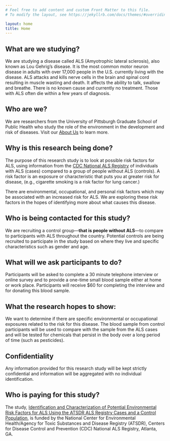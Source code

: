```yaml
---
# Feel free to add content and custom Front Matter to this file.
# To modify the layout, see https://jekyllrb.com/docs/themes/#overriding-theme-defaults

layout: home
title: Home
---
```

## What are we studying?
We are studying a disease called ALS (Amyotrophic lateral sclerosis), also known as Lou Gehrig’s disease. It is the most common motor neuron disease in adults with over 17,000 people in the U.S. currently living with the disease. ALS attacks and kills nerve cells in the brain and spinal cord resulting in muscle wasting and death. It affects the ability to talk, swallow and breathe. There is no known cause and currently no treatment. Those with ALS often die within a few years of diagnosis.

## Who are we?
We are researchers from the University of Pittsburgh Graduate School of Public Health who study the role of the environment in the development and risk of diseases. Visit our [About Us](About_Us.html) to learn more.

## Why is this research being done?
The purpose of this research study is to look at possible risk factors for ALS, using information from the [CDC National ALS Registry](https://www.cdc.gov/als/Default.html) of individuals with ALS (cases) compared to a group of people without ALS (controls). A risk factor is an exposure or characteristic that puts you at greater risk for disease, (e.g., cigarette smoking is a risk factor for lung cancer.)

There are environmental, occupational, and personal risk factors which may be associated with an increased risk for ALS. We are exploring these risk factors in the hopes of identifying more about what causes this disease.

## Who is being contacted for this study?
We are recruiting a control group—__that is people without ALS__—to compare to participants with ALS throughout the country. Potential controls are being recruited to participate in the study based on where they live and specific characteristics such as gender and age.

## What will we ask participants to do?
Participants will be asked to complete a 30 minute telephone interview or online survey and to provide a one-time small blood sample either at home or work place. Participants will receive $60 for completing the interview and for donating this blood sample.

## What the research hopes to show:
We want to determine if there are specific environmental or occupational exposures related to the risk for this disease. The blood sample from control participants will be used to compare with the sample from the ALS cases and will be tested for chemicals that persist in the body over a long period of time (such as pesticides).

## Confidentiality
Any information provided for this research study will be kept strictly confidential and information will be aggregated with no individual identification.

## Who is paying for this study?
The study, [Identification and Characterization of Potential Environmental Risk Factors for ALS Using the ATSDR ALS Registry Cases and a Control Population](https://www.cdc.gov/als/alsEXTERNALRESEARCHFUNDEDBYREGISTRY.html#n), is funded by the National Center for Environmental Health/Agency for Toxic Substances and Disease Registry (ATSDR), Centers for Disease Control and Prevention (CDC) National ALS Registry, Atlanta, GA.